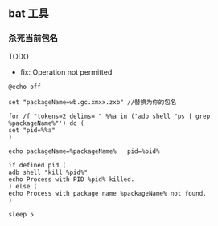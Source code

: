 

## bat 工具

### 杀死当前包名
TODO
- fix: Operation not permitted

```shell
@echo off

set "packageName=wb.gc.xmxx.zxb" //替换为你的包名

for /f "tokens=2 delims= " %%a in ('adb shell "ps | grep %packageName%"') do (
set "pid=%%a"
)

echo packageName=%packageName%   pid=%pid%

if defined pid (
adb shell "kill %pid%"
echo Process with PID %pid% killed.
) else (
echo Process with package name %packageName% not found.
)

sleep 5
```